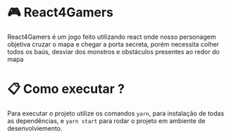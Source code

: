 <h1 align="center">
    <img alt="" title="" src="https://i.ibb.co/pwxfPxZ/react-game.png">
</h1>

# 🎮 React4Gamers

React4Gamers é um jogo feito utilizando react onde nosso personagem objetiva cruzar o mapa e chegar a porta secreta, porém necessita colher todos os baús, desviar dos monstros e obstáculos presentes ao redor do mapa 

# 📋 Como executar ?

Para executar o projeto utilize os comandos `yarn`, para instalação de todas as dependências, e `yarn start` para rodar o projeto em ambiente de desenvolviemento.

